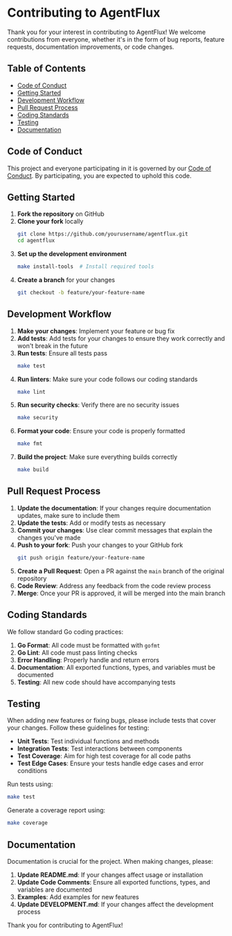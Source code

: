 # Contributing to AgentFlux

Thank you for your interest in contributing to AgentFlux! We welcome contributions from everyone, whether it's in the form of bug reports, feature requests, documentation improvements, or code changes.

## Table of Contents

- [Code of Conduct](#code-of-conduct)
- [Getting Started](#getting-started)
- [Development Workflow](#development-workflow)
- [Pull Request Process](#pull-request-process)
- [Coding Standards](#coding-standards)
- [Testing](#testing)
- [Documentation](#documentation)

## Code of Conduct

This project and everyone participating in it is governed by our [Code of Conduct](CODE_OF_CONDUCT.md). By participating, you are expected to uphold this code.

## Getting Started

1. **Fork the repository** on GitHub
2. **Clone your fork** locally
   ```bash
   git clone https://github.com/yourusername/agentflux.git
   cd agentflux
   ```
3. **Set up the development environment**
   ```bash
   make install-tools  # Install required tools
   ```
4. **Create a branch** for your changes
   ```bash
   git checkout -b feature/your-feature-name
   ```

## Development Workflow

1. **Make your changes**: Implement your feature or bug fix
2. **Add tests**: Add tests for your changes to ensure they work correctly and won't break in the future
3. **Run tests**: Ensure all tests pass
   ```bash
   make test
   ```
4. **Run linters**: Make sure your code follows our coding standards
   ```bash
   make lint
   ```
5. **Run security checks**: Verify there are no security issues
   ```bash
   make security
   ```
6. **Format your code**: Ensure your code is properly formatted
   ```bash
   make fmt
   ```
7. **Build the project**: Make sure everything builds correctly
   ```bash
   make build
   ```

## Pull Request Process

1. **Update the documentation**: If your changes require documentation updates, make sure to include them
2. **Update the tests**: Add or modify tests as necessary
3. **Commit your changes**: Use clear commit messages that explain the changes you've made
4. **Push to your fork**: Push your changes to your GitHub fork
   ```bash
   git push origin feature/your-feature-name
   ```
5. **Create a Pull Request**: Open a PR against the `main` branch of the original repository
6. **Code Review**: Address any feedback from the code review process
7. **Merge**: Once your PR is approved, it will be merged into the main branch

## Coding Standards

We follow standard Go coding practices:

1. **Go Format**: All code must be formatted with `gofmt`
2. **Go Lint**: All code must pass linting checks
3. **Error Handling**: Properly handle and return errors
4. **Documentation**: All exported functions, types, and variables must be documented
5. **Testing**: All new code should have accompanying tests

## Testing

When adding new features or fixing bugs, please include tests that cover your changes. Follow these guidelines for testing:

- **Unit Tests**: Test individual functions and methods
- **Integration Tests**: Test interactions between components
- **Test Coverage**: Aim for high test coverage for all code paths
- **Test Edge Cases**: Ensure your tests handle edge cases and error conditions

Run tests using:
```bash
make test
```

Generate a coverage report using:
```bash
make coverage
```

## Documentation

Documentation is crucial for the project. When making changes, please:

1. **Update README.md**: If your changes affect usage or installation
2. **Update Code Comments**: Ensure all exported functions, types, and variables are documented
3. **Examples**: Add examples for new features
4. **Update DEVELOPMENT.md**: If your changes affect the development process

Thank you for contributing to AgentFlux!
